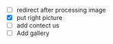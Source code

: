 - [ ] redirect after processing image
- [X] put right picture
- [ ] add contect us
- [ ] Add gallery